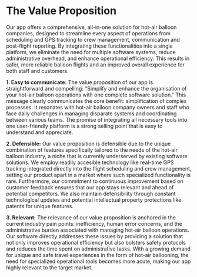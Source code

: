 # The Value Proposition

Our app offers a comprehensive, all-in-one solution for hot-air balloon companies, designed to streamline every aspect of operations from scheduling and GPS tracking to crew management, communication and post-flight reporting. By integrating these functionalities into a single platform, we eliminate the need for multiple software systems, reduce administrative overhead, and enhance operational efficiency. This results in safer, more reliable balloon flights and an improved overall experience for both staff and customers.

**1. Easy to communicate:** The value proposition of our app is straightforward and compelling: "Simplify and enhance the organisation of your hot-air balloon operations with one complete software solution." This message clearly communicates the core benefit: simplification of complex processes. It resonates with hot-air balloon company owners and staff who face daily challenges in managing disparate systems and coordinating between various teams. The promise of integrating all necessary tools into one user-friendly platform is a strong selling point that is easy to understand and appreciate.

**2. Defensible:** Our value proposition is defensible due to the unique combination of features specifically tailored to the needs of the hot-air balloon industry, a niche that is currently underserved by existing software solutions. We employ readily accesible technology like real-time GPS tracking integrated directly into the flight scheduling and crew management, setting our product apart in a market where such specialized functionality is rare. Furthermore, our commitment to continuous improvement based on customer feedback ensures that our app stays relevant and ahead of potential competitors. We also maintain defensibility through constant technological updates and potential intellectual property protections like patents for unique features.

**3. Relevant:** The relevance of our value proposition is anchored in the current industry pain points: inefficiency, human error concerns, and the administrative burden associated with managing hot-air balloon operations. Our software directly addresses these issues by providing a solution that not only improves operational efficiency but also bolsters safety protocols and reduces the time spent on administrative tasks. With a growing demand for unique and safe travel experiences in the form of hot-air ballooning, the need for specialized operational tools becomes more acute, making our app highly relevant to the target market.
